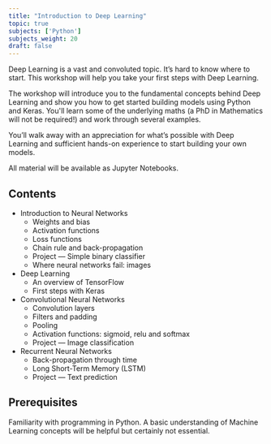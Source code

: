 ```yaml
---
title: "Introduction to Deep Learning"
topic: true
subjects: ['Python']
subjects_weight: 20
draft: false
---
```


Deep Learning is a vast and convoluted topic. It’s hard to know where to start. This workshop will help you take your first steps with Deep Learning.

The workshop will introduce you to the fundamental concepts behind Deep Learning and show you how to get started building models using Python and Keras. You'll learn some of the underlying maths (a PhD in Mathematics will not be required!) and work through several examples.

You’ll walk away with an appreciation for what’s possible with Deep Learning and sufficient hands-on experience to start building your own models.

All material will be available as Jupyter Notebooks.

## Contents

- Introduction to Neural Networks
	- Weights and bias
	- Activation functions
	- Loss functions
	- Chain rule and back-propagation
	- Project — Simple binary classifier
	- Where neural networks fail: images
- Deep Learning
	- An overview of TensorFlow
	- First steps with Keras
- Convolutional Neural Networks
	- Convolution layers
	- Filters and padding
	- Pooling
	- Activation functions: sigmoid, relu and softmax
	- Project — Image classification
- Recurrent Neural Networks
	- Back-propagation through time
	- Long Short-Term Memory (LSTM)
	- Project — Text prediction

## Prerequisites

Familiarity with programming in Python. A basic understanding of Machine Learning concepts will be helpful but certainly not essential.

